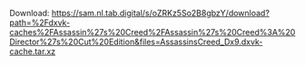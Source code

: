 Download: https://sam.nl.tab.digital/s/oZRKz5So2B8gbzY/download?path=%2Fdxvk-caches%2FAssassin%27s%20Creed%2FAssassin%27s%20Creed%3A%20Director%27s%20Cut%20Edition&files=AssassinsCreed_Dx9.dxvk-cache.tar.xz
